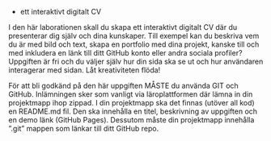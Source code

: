 - ett interaktivt digitalt CV

 

I den här laborationen skall du skapa ett interaktivt digitalt CV där du presenterar dig själv och dina kunskaper. Till exempel kan du beskriva vem du är med bild och text, skapa en portfolio med dina projekt, kanske till och med inkludera en länk till ditt GitHub konto eller andra sociala profiler? Uppgiften är fri och du väljer själv hur din sida ska se ut och hur användaren interagerar med sidan. Låt kreativiteten flöda!

 

För att bli godkänd på den här uppgiften MÅSTE du använda GIT och GitHub. Inlämningen sker som vanligt via läroplattformen där lämna in din projektmapp ihop zippad. I din projektmapp ska det finnas (utöver all kod) en README.md fil. Den ska innehålla en titel, beskrivning av uppgiften och en demo länk (GitHub Pages). Dessutom måste din projektmapp innehålla ”.git” mappen som länkar till ditt GitHub repo.